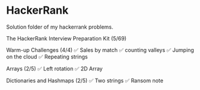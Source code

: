 # HackerRank

Solution folder of my hackerrank problems.

The HackerRank Interview Preparation Kit (5/69)

Warm-up Challenges (4/4)
✅ Sales by match
✅ counting valleys
✅ Jumping on the cloud
✅ Repeating strings

Arrays (2/5)
✅ Left rotation
✅ 2D Array

Dictionaries and Hashmaps (2/5)
✅ Two strings
✅ Ransom note
